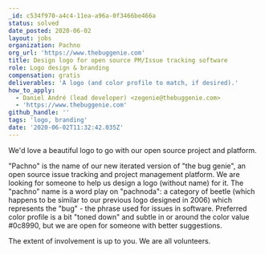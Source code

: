 ```yaml
---
_id: c534f970-a4c4-11ea-a96a-0f3466be466a
status: solved
date_posted: 2020-06-02
layout: jobs
organization: Pachno
org_url: 'https://www.thebuggenie.com'
title: Design logo for open source PM/Issue tracking software
role: Logo design & branding
compensation: gratis
deliverables: 'A logo (and color profile to match, if desired).'
how_to_apply:
  - Daniel André (lead developer) <zegenie@thebuggenie.com>
  - 'https://www.thebuggenie.com'
github_handle: ''
tags: 'logo, branding'
date: '2020-06-02T11:32:42.035Z'
---
```

We'd love a beautiful logo to go with our open source project and platform.

"Pachno" is the name of our new iterated version of "the bug genie", an open source issue tracking and project management platform. We are looking for someone to help us design a logo (without name) for it. The "pachno" name is a word play on "pachnoda": a category of beetle (which happens to be similar to our previous logo designed in 2006) which represents the "bug" - the phrase used for issues in software. Preferred color profile is a bit "toned down" and subtle in or around the color value #0c8990, but we are open for someone with better suggestions.

The extent of involvement is up to you. We are all volunteers.
